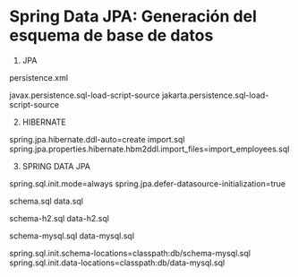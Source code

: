 
# Spring Data JPA: Generación del esquema de base de datos

1. JPA

persistence.xml

javax.persistence.sql-load-script-source
jakarta.persistence.sql-load-script-source


2. HIBERNATE

spring.jpa.hibernate.ddl-auto=create
import.sql
spring.jpa.properties.hibernate.hbm2ddl.import_files=import_employees.sql


3. SPRING DATA JPA

spring.sql.init.mode=always
spring.jpa.defer-datasource-initialization=true

schema.sql
data.sql

schema-h2.sql
data-h2.sql

schema-mysql.sql
data-mysql.sql

spring.sql.init.schema-locations=classpath:db/schema-mysql.sql
spring.sql.init.data-locations=classpath:db/data-mysql.sql